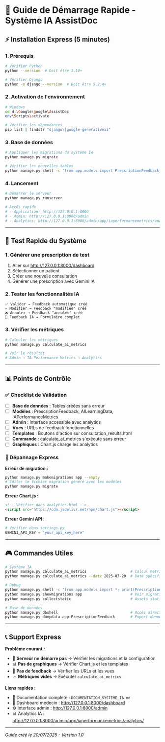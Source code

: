 # 🚀 Guide de Démarrage Rapide - Système IA AssistDoc

## ⚡ Installation Express (5 minutes)

### 1. Prérequis
```bash
# Vérifier Python
python --version  # Doit être 3.10+

# Vérifier Django
python -m django --version  # Doit être 5.2.4+
```

### 2. Activation de l'environnement
```bash
# Windows
cd d:\Google\google\AssistDoc
env\Scripts\activate

# Vérifier les dépendances
pip list | findstr "django\|google-generativeai"
```

### 3. Base de données
```bash
# Appliquer les migrations du système IA
python manage.py migrate

# Vérifier les nouvelles tables
python manage.py shell -c "from app.models import PrescriptionFeedback; print('✅ Tables IA créées')"
```

### 4. Lancement
```bash
# Démarrer le serveur
python manage.py runserver

# Accès rapide
# - Application: http://127.0.0.1:8000
# - Admin: http://127.0.0.1:8000/admin
# - Analytics: http://127.0.0.1:8000/admin/app/iaperformancemetrics/analytics/
```

---

## 🎯 Test Rapide du Système

### 1. Générer une prescription de test
1. Aller sur http://127.0.0.1:8000/dashboard
2. Sélectionner un patient
3. Créer une nouvelle consultation
4. Générer une prescription avec Gemini IA

### 2. Tester les fonctionnalités IA
```
✅ Valider → Feedback automatique créé
✏️ Modifier → Feedback "modifiée" créé  
❌ Annuler → Feedback "annulée" créé
🤖 Feedback IA → Formulaire complet
```

### 3. Vérifier les métriques
```bash
# Calculer les métriques
python manage.py calculate_ai_metrics

# Voir le résultat
# Admin → IA Performance Metrics → Analytics
```

---

## 📊 Points de Contrôle

### ✅ Checklist de Validation

- [ ] **Base de données** : Tables créées sans erreur
- [ ] **Modèles** : PrescriptionFeedback, AILearningData, IAPerformanceMetrics
- [ ] **Admin** : Interface accessible avec analytics
- [ ] **Vues** : URLs de feedback fonctionnelles
- [ ] **Templates** : Boutons d'action sur consultation_results.html
- [ ] **Commande** : calculate_ai_metrics s'exécute sans erreur
- [ ] **Graphiques** : Chart.js charge les analytics

### 🚨 Dépannage Express

**Erreur de migration :**
```bash
python manage.py makemigrations app --empty
# Éditer le fichier migration généré avec les modèles
python manage.py migrate
```

**Erreur Chart.js :**
```html
<!-- Vérifier dans analytics.html -->
<script src="https://cdn.jsdelivr.net/npm/chart.js"></script>
```

**Erreur Gemini API :**
```python
# Vérifier dans settings.py
GEMINI_API_KEY = "your_api_key_here"
```

---

## 🎮 Commandes Utiles

```bash
# Système IA
python manage.py calculate_ai_metrics                    # Calcul métriques
python manage.py calculate_ai_metrics --date 2025-07-20  # Date spécifique

# Debug
python manage.py shell -c "from app.models import *; print(PrescriptionFeedback.objects.count())"
python manage.py showmigrations app                      # Voir migrations
python manage.py collectstatic                           # Assets statiques

# Base de données
python manage.py dbshell                                 # Accès direct DB
python manage.py dumpdata app.PrescriptionFeedback       # Export données
```

---

## 📞 Support Express

**Problème courant :**
- 🔧 **Serveur ne démarre pas** → Vérifier les migrations et la configuration
- 📊 **Pas de graphiques** → Vérifier Chart.js et les templates
- 🤖 **Pas de feedback** → Vérifier les URLs et les vues
- 📈 **Métriques vides** → Exécuter `calculate_ai_metrics`

**Liens rapides :**
- 📖 Documentation complète : `DOCUMENTATION_SYSTEME_IA.md`
- 🏥 Dashboard médecin : http://127.0.0.1:8000/dashboard
- ⚙️ Interface admin : http://127.0.0.1:8000/admin
- 📊 Analytics IA : http://127.0.0.1:8000/admin/app/iaperformancemetrics/analytics/

---

*Guide créé le 20/07/2025 - Version 1.0*
